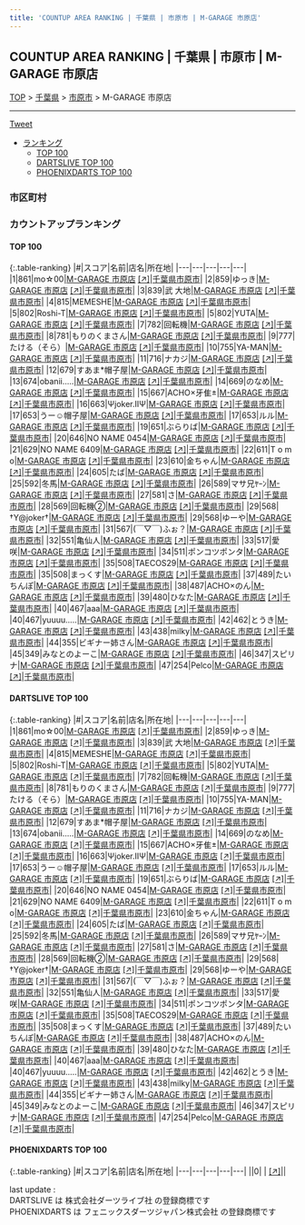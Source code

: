 ```yaml
---
title: 'COUNTUP AREA RANKING | 千葉県 | 市原市 | M-GARAGE 市原店'
---
```

## COUNTUP AREA RANKING | 千葉県 | 市原市 | M-GARAGE 市原店

[TOP](/darts/rank/) > [千葉県](/darts/rank/千葉県/) > [市原市](/darts/rank/千葉県/市原市/) > M-GARAGE 市原店

___

<a href="https://twitter.com/share?ref_src=twsrc%5Etfw" data-text="COUNTUP AREA RANKING | 千葉県市原市M-GARAGE 市原店" class="twitter-share-button" data-hashtags="DARTSLIVE,PHOENIXDARTS,darts,ダーツ" data-show-count="false">Tweet</a>

* [ランキング](#カウントアップランキング)
    * [TOP 100](#top-100)
    * [DARTSLIVE TOP 100](#dartslive-top-100)
    * [PHOENIXDARTS TOP 100](#phoenixdarts-top-100)

### 市区町村

<ul>

</ul>

### カウントアップランキング

#### TOP 100



{:.table-ranking}
|#|スコア|名前|店名|所在地|
|---|---|---|---|---|
|1|861|<span class="rank-name-dl">mo☆00</span>|<a href="/darts/rank/shops/c8bb031b5d19e486774c926eb736cb5a.html">M-GARAGE 市原店</a> <a href="https://search.dartslive.com/jp/shop/c8bb031b5d19e486774c926eb736cb5a">[↗]</a>|<a href="/darts/rank/千葉県/市原市">千葉県市原市</a>|
|2|859|<span class="rank-name-dl">ゆっき</span>|<a href="/darts/rank/shops/c8bb031b5d19e486774c926eb736cb5a.html">M-GARAGE 市原店</a> <a href="https://search.dartslive.com/jp/shop/c8bb031b5d19e486774c926eb736cb5a">[↗]</a>|<a href="/darts/rank/千葉県/市原市">千葉県市原市</a>|
|3|839|<span class="rank-name-dl">武 大地</span>|<a href="/darts/rank/shops/c8bb031b5d19e486774c926eb736cb5a.html">M-GARAGE 市原店</a> <a href="https://search.dartslive.com/jp/shop/c8bb031b5d19e486774c926eb736cb5a">[↗]</a>|<a href="/darts/rank/千葉県/市原市">千葉県市原市</a>|
|4|815|<span class="rank-name-dl">MEMESHE</span>|<a href="/darts/rank/shops/c8bb031b5d19e486774c926eb736cb5a.html">M-GARAGE 市原店</a> <a href="https://search.dartslive.com/jp/shop/c8bb031b5d19e486774c926eb736cb5a">[↗]</a>|<a href="/darts/rank/千葉県/市原市">千葉県市原市</a>|
|5|802|<span class="rank-name-dl">Roshi-T</span>|<a href="/darts/rank/shops/c8bb031b5d19e486774c926eb736cb5a.html">M-GARAGE 市原店</a> <a href="https://search.dartslive.com/jp/shop/c8bb031b5d19e486774c926eb736cb5a">[↗]</a>|<a href="/darts/rank/千葉県/市原市">千葉県市原市</a>|
|5|802|<span class="rank-name-dl">YUTA</span>|<a href="/darts/rank/shops/c8bb031b5d19e486774c926eb736cb5a.html">M-GARAGE 市原店</a> <a href="https://search.dartslive.com/jp/shop/c8bb031b5d19e486774c926eb736cb5a">[↗]</a>|<a href="/darts/rank/千葉県/市原市">千葉県市原市</a>|
|7|782|<span class="rank-name-dl">回転機</span>|<a href="/darts/rank/shops/c8bb031b5d19e486774c926eb736cb5a.html">M-GARAGE 市原店</a> <a href="https://search.dartslive.com/jp/shop/c8bb031b5d19e486774c926eb736cb5a">[↗]</a>|<a href="/darts/rank/千葉県/市原市">千葉県市原市</a>|
|8|781|<span class="rank-name-dl">もりのくまさん</span>|<a href="/darts/rank/shops/c8bb031b5d19e486774c926eb736cb5a.html">M-GARAGE 市原店</a> <a href="https://search.dartslive.com/jp/shop/c8bb031b5d19e486774c926eb736cb5a">[↗]</a>|<a href="/darts/rank/千葉県/市原市">千葉県市原市</a>|
|9|777|<span class="rank-name-dl">たける（そら）</span>|<a href="/darts/rank/shops/c8bb031b5d19e486774c926eb736cb5a.html">M-GARAGE 市原店</a> <a href="https://search.dartslive.com/jp/shop/c8bb031b5d19e486774c926eb736cb5a">[↗]</a>|<a href="/darts/rank/千葉県/市原市">千葉県市原市</a>|
|10|755|<span class="rank-name-dl">YA-MAN</span>|<a href="/darts/rank/shops/c8bb031b5d19e486774c926eb736cb5a.html">M-GARAGE 市原店</a> <a href="https://search.dartslive.com/jp/shop/c8bb031b5d19e486774c926eb736cb5a">[↗]</a>|<a href="/darts/rank/千葉県/市原市">千葉県市原市</a>|
|11|716|<span class="rank-name-dl">ナカジ</span>|<a href="/darts/rank/shops/c8bb031b5d19e486774c926eb736cb5a.html">M-GARAGE 市原店</a> <a href="https://search.dartslive.com/jp/shop/c8bb031b5d19e486774c926eb736cb5a">[↗]</a>|<a href="/darts/rank/千葉県/市原市">千葉県市原市</a>|
|12|679|<span class="rank-name-dl">すあま*帽子屋</span>|<a href="/darts/rank/shops/c8bb031b5d19e486774c926eb736cb5a.html">M-GARAGE 市原店</a> <a href="https://search.dartslive.com/jp/shop/c8bb031b5d19e486774c926eb736cb5a">[↗]</a>|<a href="/darts/rank/千葉県/市原市">千葉県市原市</a>|
|13|674|<span class="rank-name-dl">obanii.....</span>|<a href="/darts/rank/shops/c8bb031b5d19e486774c926eb736cb5a.html">M-GARAGE 市原店</a> <a href="https://search.dartslive.com/jp/shop/c8bb031b5d19e486774c926eb736cb5a">[↗]</a>|<a href="/darts/rank/千葉県/市原市">千葉県市原市</a>|
|14|669|<span class="rank-name-dl">のなめ</span>|<a href="/darts/rank/shops/c8bb031b5d19e486774c926eb736cb5a.html">M-GARAGE 市原店</a> <a href="https://search.dartslive.com/jp/shop/c8bb031b5d19e486774c926eb736cb5a">[↗]</a>|<a href="/darts/rank/千葉県/市原市">千葉県市原市</a>|
|15|667|<span class="rank-name-dl">ACHO×牙隹±</span>|<a href="/darts/rank/shops/c8bb031b5d19e486774c926eb736cb5a.html">M-GARAGE 市原店</a> <a href="https://search.dartslive.com/jp/shop/c8bb031b5d19e486774c926eb736cb5a">[↗]</a>|<a href="/darts/rank/千葉県/市原市">千葉県市原市</a>|
|16|663|<span class="rank-name-dl">Ψjoker.ⅡΨ</span>|<a href="/darts/rank/shops/c8bb031b5d19e486774c926eb736cb5a.html">M-GARAGE 市原店</a> <a href="https://search.dartslive.com/jp/shop/c8bb031b5d19e486774c926eb736cb5a">[↗]</a>|<a href="/darts/rank/千葉県/市原市">千葉県市原市</a>|
|17|653|<span class="rank-name-dl">うー☺︎帽子屋</span>|<a href="/darts/rank/shops/c8bb031b5d19e486774c926eb736cb5a.html">M-GARAGE 市原店</a> <a href="https://search.dartslive.com/jp/shop/c8bb031b5d19e486774c926eb736cb5a">[↗]</a>|<a href="/darts/rank/千葉県/市原市">千葉県市原市</a>|
|17|653|<span class="rank-name-dl">ルル</span>|<a href="/darts/rank/shops/c8bb031b5d19e486774c926eb736cb5a.html">M-GARAGE 市原店</a> <a href="https://search.dartslive.com/jp/shop/c8bb031b5d19e486774c926eb736cb5a">[↗]</a>|<a href="/darts/rank/千葉県/市原市">千葉県市原市</a>|
|19|651|<span class="rank-name-dl">ぶらりば</span>|<a href="/darts/rank/shops/c8bb031b5d19e486774c926eb736cb5a.html">M-GARAGE 市原店</a> <a href="https://search.dartslive.com/jp/shop/c8bb031b5d19e486774c926eb736cb5a">[↗]</a>|<a href="/darts/rank/千葉県/市原市">千葉県市原市</a>|
|20|646|<span class="rank-name-dl">NO NAME 0454</span>|<a href="/darts/rank/shops/c8bb031b5d19e486774c926eb736cb5a.html">M-GARAGE 市原店</a> <a href="https://search.dartslive.com/jp/shop/c8bb031b5d19e486774c926eb736cb5a">[↗]</a>|<a href="/darts/rank/千葉県/市原市">千葉県市原市</a>|
|21|629|<span class="rank-name-dl">NO NAME 6409</span>|<a href="/darts/rank/shops/c8bb031b5d19e486774c926eb736cb5a.html">M-GARAGE 市原店</a> <a href="https://search.dartslive.com/jp/shop/c8bb031b5d19e486774c926eb736cb5a">[↗]</a>|<a href="/darts/rank/千葉県/市原市">千葉県市原市</a>|
|22|611|<span class="rank-name-dl">T o m o</span>|<a href="/darts/rank/shops/c8bb031b5d19e486774c926eb736cb5a.html">M-GARAGE 市原店</a> <a href="https://search.dartslive.com/jp/shop/c8bb031b5d19e486774c926eb736cb5a">[↗]</a>|<a href="/darts/rank/千葉県/市原市">千葉県市原市</a>|
|23|610|<span class="rank-name-dl">金ちゃん</span>|<a href="/darts/rank/shops/c8bb031b5d19e486774c926eb736cb5a.html">M-GARAGE 市原店</a> <a href="https://search.dartslive.com/jp/shop/c8bb031b5d19e486774c926eb736cb5a">[↗]</a>|<a href="/darts/rank/千葉県/市原市">千葉県市原市</a>|
|24|605|<span class="rank-name-dl">たば</span>|<a href="/darts/rank/shops/c8bb031b5d19e486774c926eb736cb5a.html">M-GARAGE 市原店</a> <a href="https://search.dartslive.com/jp/shop/c8bb031b5d19e486774c926eb736cb5a">[↗]</a>|<a href="/darts/rank/千葉県/市原市">千葉県市原市</a>|
|25|592|<span class="rank-name-dl">冬馬</span>|<a href="/darts/rank/shops/c8bb031b5d19e486774c926eb736cb5a.html">M-GARAGE 市原店</a> <a href="https://search.dartslive.com/jp/shop/c8bb031b5d19e486774c926eb736cb5a">[↗]</a>|<a href="/darts/rank/千葉県/市原市">千葉県市原市</a>|
|26|589|<span class="rank-name-dl">マサ兄ﾔｰﾝ</span>|<a href="/darts/rank/shops/c8bb031b5d19e486774c926eb736cb5a.html">M-GARAGE 市原店</a> <a href="https://search.dartslive.com/jp/shop/c8bb031b5d19e486774c926eb736cb5a">[↗]</a>|<a href="/darts/rank/千葉県/市原市">千葉県市原市</a>|
|27|581|<span class="rank-name-dl">さ</span>|<a href="/darts/rank/shops/c8bb031b5d19e486774c926eb736cb5a.html">M-GARAGE 市原店</a> <a href="https://search.dartslive.com/jp/shop/c8bb031b5d19e486774c926eb736cb5a">[↗]</a>|<a href="/darts/rank/千葉県/市原市">千葉県市原市</a>|
|28|569|<span class="rank-name-dl">回転機②</span>|<a href="/darts/rank/shops/c8bb031b5d19e486774c926eb736cb5a.html">M-GARAGE 市原店</a> <a href="https://search.dartslive.com/jp/shop/c8bb031b5d19e486774c926eb736cb5a">[↗]</a>|<a href="/darts/rank/千葉県/市原市">千葉県市原市</a>|
|29|568|<span class="rank-name-dl">†Y@joker†</span>|<a href="/darts/rank/shops/c8bb031b5d19e486774c926eb736cb5a.html">M-GARAGE 市原店</a> <a href="https://search.dartslive.com/jp/shop/c8bb031b5d19e486774c926eb736cb5a">[↗]</a>|<a href="/darts/rank/千葉県/市原市">千葉県市原市</a>|
|29|568|<span class="rank-name-dl">ゆーや</span>|<a href="/darts/rank/shops/c8bb031b5d19e486774c926eb736cb5a.html">M-GARAGE 市原店</a> <a href="https://search.dartslive.com/jp/shop/c8bb031b5d19e486774c926eb736cb5a">[↗]</a>|<a href="/darts/rank/千葉県/市原市">千葉県市原市</a>|
|31|567|<span class="rank-name-dl">(￣▽￣)ふぉ？</span>|<a href="/darts/rank/shops/c8bb031b5d19e486774c926eb736cb5a.html">M-GARAGE 市原店</a> <a href="https://search.dartslive.com/jp/shop/c8bb031b5d19e486774c926eb736cb5a">[↗]</a>|<a href="/darts/rank/千葉県/市原市">千葉県市原市</a>|
|32|551|<span class="rank-name-dl">亀仙人</span>|<a href="/darts/rank/shops/c8bb031b5d19e486774c926eb736cb5a.html">M-GARAGE 市原店</a> <a href="https://search.dartslive.com/jp/shop/c8bb031b5d19e486774c926eb736cb5a">[↗]</a>|<a href="/darts/rank/千葉県/市原市">千葉県市原市</a>|
|33|517|<span class="rank-name-dl">愛咲</span>|<a href="/darts/rank/shops/c8bb031b5d19e486774c926eb736cb5a.html">M-GARAGE 市原店</a> <a href="https://search.dartslive.com/jp/shop/c8bb031b5d19e486774c926eb736cb5a">[↗]</a>|<a href="/darts/rank/千葉県/市原市">千葉県市原市</a>|
|34|511|<span class="rank-name-dl">ポンコツポンタ</span>|<a href="/darts/rank/shops/c8bb031b5d19e486774c926eb736cb5a.html">M-GARAGE 市原店</a> <a href="https://search.dartslive.com/jp/shop/c8bb031b5d19e486774c926eb736cb5a">[↗]</a>|<a href="/darts/rank/千葉県/市原市">千葉県市原市</a>|
|35|508|<span class="rank-name-dl">TAECOS29</span>|<a href="/darts/rank/shops/c8bb031b5d19e486774c926eb736cb5a.html">M-GARAGE 市原店</a> <a href="https://search.dartslive.com/jp/shop/c8bb031b5d19e486774c926eb736cb5a">[↗]</a>|<a href="/darts/rank/千葉県/市原市">千葉県市原市</a>|
|35|508|<span class="rank-name-dl">まっくす</span>|<a href="/darts/rank/shops/c8bb031b5d19e486774c926eb736cb5a.html">M-GARAGE 市原店</a> <a href="https://search.dartslive.com/jp/shop/c8bb031b5d19e486774c926eb736cb5a">[↗]</a>|<a href="/darts/rank/千葉県/市原市">千葉県市原市</a>|
|37|489|<span class="rank-name-dl">たいちんぽ</span>|<a href="/darts/rank/shops/c8bb031b5d19e486774c926eb736cb5a.html">M-GARAGE 市原店</a> <a href="https://search.dartslive.com/jp/shop/c8bb031b5d19e486774c926eb736cb5a">[↗]</a>|<a href="/darts/rank/千葉県/市原市">千葉県市原市</a>|
|38|487|<span class="rank-name-dl">ACHO×のん</span>|<a href="/darts/rank/shops/c8bb031b5d19e486774c926eb736cb5a.html">M-GARAGE 市原店</a> <a href="https://search.dartslive.com/jp/shop/c8bb031b5d19e486774c926eb736cb5a">[↗]</a>|<a href="/darts/rank/千葉県/市原市">千葉県市原市</a>|
|39|480|<span class="rank-name-dl">ひなた</span>|<a href="/darts/rank/shops/c8bb031b5d19e486774c926eb736cb5a.html">M-GARAGE 市原店</a> <a href="https://search.dartslive.com/jp/shop/c8bb031b5d19e486774c926eb736cb5a">[↗]</a>|<a href="/darts/rank/千葉県/市原市">千葉県市原市</a>|
|40|467|<span class="rank-name-dl">aaa</span>|<a href="/darts/rank/shops/c8bb031b5d19e486774c926eb736cb5a.html">M-GARAGE 市原店</a> <a href="https://search.dartslive.com/jp/shop/c8bb031b5d19e486774c926eb736cb5a">[↗]</a>|<a href="/darts/rank/千葉県/市原市">千葉県市原市</a>|
|40|467|<span class="rank-name-dl">yuuuu.....</span>|<a href="/darts/rank/shops/c8bb031b5d19e486774c926eb736cb5a.html">M-GARAGE 市原店</a> <a href="https://search.dartslive.com/jp/shop/c8bb031b5d19e486774c926eb736cb5a">[↗]</a>|<a href="/darts/rank/千葉県/市原市">千葉県市原市</a>|
|42|462|<span class="rank-name-dl">とうき</span>|<a href="/darts/rank/shops/c8bb031b5d19e486774c926eb736cb5a.html">M-GARAGE 市原店</a> <a href="https://search.dartslive.com/jp/shop/c8bb031b5d19e486774c926eb736cb5a">[↗]</a>|<a href="/darts/rank/千葉県/市原市">千葉県市原市</a>|
|43|438|<span class="rank-name-dl">milky</span>|<a href="/darts/rank/shops/c8bb031b5d19e486774c926eb736cb5a.html">M-GARAGE 市原店</a> <a href="https://search.dartslive.com/jp/shop/c8bb031b5d19e486774c926eb736cb5a">[↗]</a>|<a href="/darts/rank/千葉県/市原市">千葉県市原市</a>|
|44|355|<span class="rank-name-dl">ビギナー姉さん</span>|<a href="/darts/rank/shops/c8bb031b5d19e486774c926eb736cb5a.html">M-GARAGE 市原店</a> <a href="https://search.dartslive.com/jp/shop/c8bb031b5d19e486774c926eb736cb5a">[↗]</a>|<a href="/darts/rank/千葉県/市原市">千葉県市原市</a>|
|45|349|<span class="rank-name-dl">みなとのよーこ</span>|<a href="/darts/rank/shops/c8bb031b5d19e486774c926eb736cb5a.html">M-GARAGE 市原店</a> <a href="https://search.dartslive.com/jp/shop/c8bb031b5d19e486774c926eb736cb5a">[↗]</a>|<a href="/darts/rank/千葉県/市原市">千葉県市原市</a>|
|46|347|<span class="rank-name-dl">スピリナ</span>|<a href="/darts/rank/shops/c8bb031b5d19e486774c926eb736cb5a.html">M-GARAGE 市原店</a> <a href="https://search.dartslive.com/jp/shop/c8bb031b5d19e486774c926eb736cb5a">[↗]</a>|<a href="/darts/rank/千葉県/市原市">千葉県市原市</a>|
|47|254|<span class="rank-name-dl">Pelco</span>|<a href="/darts/rank/shops/c8bb031b5d19e486774c926eb736cb5a.html">M-GARAGE 市原店</a> <a href="https://search.dartslive.com/jp/shop/c8bb031b5d19e486774c926eb736cb5a">[↗]</a>|<a href="/darts/rank/千葉県/市原市">千葉県市原市</a>|


#### DARTSLIVE TOP 100



{:.table-ranking}
|#|スコア|名前|店名|所在地|
|---|---|---|---|---|
|1|861|<span class="rank-name-dl">mo☆00</span>|<a href="/darts/rank/shops/c8bb031b5d19e486774c926eb736cb5a.html">M-GARAGE 市原店</a> <a href="https://search.dartslive.com/jp/shop/c8bb031b5d19e486774c926eb736cb5a">[↗]</a>|<a href="/darts/rank/千葉県/市原市">千葉県市原市</a>|
|2|859|<span class="rank-name-dl">ゆっき</span>|<a href="/darts/rank/shops/c8bb031b5d19e486774c926eb736cb5a.html">M-GARAGE 市原店</a> <a href="https://search.dartslive.com/jp/shop/c8bb031b5d19e486774c926eb736cb5a">[↗]</a>|<a href="/darts/rank/千葉県/市原市">千葉県市原市</a>|
|3|839|<span class="rank-name-dl">武 大地</span>|<a href="/darts/rank/shops/c8bb031b5d19e486774c926eb736cb5a.html">M-GARAGE 市原店</a> <a href="https://search.dartslive.com/jp/shop/c8bb031b5d19e486774c926eb736cb5a">[↗]</a>|<a href="/darts/rank/千葉県/市原市">千葉県市原市</a>|
|4|815|<span class="rank-name-dl">MEMESHE</span>|<a href="/darts/rank/shops/c8bb031b5d19e486774c926eb736cb5a.html">M-GARAGE 市原店</a> <a href="https://search.dartslive.com/jp/shop/c8bb031b5d19e486774c926eb736cb5a">[↗]</a>|<a href="/darts/rank/千葉県/市原市">千葉県市原市</a>|
|5|802|<span class="rank-name-dl">Roshi-T</span>|<a href="/darts/rank/shops/c8bb031b5d19e486774c926eb736cb5a.html">M-GARAGE 市原店</a> <a href="https://search.dartslive.com/jp/shop/c8bb031b5d19e486774c926eb736cb5a">[↗]</a>|<a href="/darts/rank/千葉県/市原市">千葉県市原市</a>|
|5|802|<span class="rank-name-dl">YUTA</span>|<a href="/darts/rank/shops/c8bb031b5d19e486774c926eb736cb5a.html">M-GARAGE 市原店</a> <a href="https://search.dartslive.com/jp/shop/c8bb031b5d19e486774c926eb736cb5a">[↗]</a>|<a href="/darts/rank/千葉県/市原市">千葉県市原市</a>|
|7|782|<span class="rank-name-dl">回転機</span>|<a href="/darts/rank/shops/c8bb031b5d19e486774c926eb736cb5a.html">M-GARAGE 市原店</a> <a href="https://search.dartslive.com/jp/shop/c8bb031b5d19e486774c926eb736cb5a">[↗]</a>|<a href="/darts/rank/千葉県/市原市">千葉県市原市</a>|
|8|781|<span class="rank-name-dl">もりのくまさん</span>|<a href="/darts/rank/shops/c8bb031b5d19e486774c926eb736cb5a.html">M-GARAGE 市原店</a> <a href="https://search.dartslive.com/jp/shop/c8bb031b5d19e486774c926eb736cb5a">[↗]</a>|<a href="/darts/rank/千葉県/市原市">千葉県市原市</a>|
|9|777|<span class="rank-name-dl">たける（そら）</span>|<a href="/darts/rank/shops/c8bb031b5d19e486774c926eb736cb5a.html">M-GARAGE 市原店</a> <a href="https://search.dartslive.com/jp/shop/c8bb031b5d19e486774c926eb736cb5a">[↗]</a>|<a href="/darts/rank/千葉県/市原市">千葉県市原市</a>|
|10|755|<span class="rank-name-dl">YA-MAN</span>|<a href="/darts/rank/shops/c8bb031b5d19e486774c926eb736cb5a.html">M-GARAGE 市原店</a> <a href="https://search.dartslive.com/jp/shop/c8bb031b5d19e486774c926eb736cb5a">[↗]</a>|<a href="/darts/rank/千葉県/市原市">千葉県市原市</a>|
|11|716|<span class="rank-name-dl">ナカジ</span>|<a href="/darts/rank/shops/c8bb031b5d19e486774c926eb736cb5a.html">M-GARAGE 市原店</a> <a href="https://search.dartslive.com/jp/shop/c8bb031b5d19e486774c926eb736cb5a">[↗]</a>|<a href="/darts/rank/千葉県/市原市">千葉県市原市</a>|
|12|679|<span class="rank-name-dl">すあま*帽子屋</span>|<a href="/darts/rank/shops/c8bb031b5d19e486774c926eb736cb5a.html">M-GARAGE 市原店</a> <a href="https://search.dartslive.com/jp/shop/c8bb031b5d19e486774c926eb736cb5a">[↗]</a>|<a href="/darts/rank/千葉県/市原市">千葉県市原市</a>|
|13|674|<span class="rank-name-dl">obanii.....</span>|<a href="/darts/rank/shops/c8bb031b5d19e486774c926eb736cb5a.html">M-GARAGE 市原店</a> <a href="https://search.dartslive.com/jp/shop/c8bb031b5d19e486774c926eb736cb5a">[↗]</a>|<a href="/darts/rank/千葉県/市原市">千葉県市原市</a>|
|14|669|<span class="rank-name-dl">のなめ</span>|<a href="/darts/rank/shops/c8bb031b5d19e486774c926eb736cb5a.html">M-GARAGE 市原店</a> <a href="https://search.dartslive.com/jp/shop/c8bb031b5d19e486774c926eb736cb5a">[↗]</a>|<a href="/darts/rank/千葉県/市原市">千葉県市原市</a>|
|15|667|<span class="rank-name-dl">ACHO×牙隹±</span>|<a href="/darts/rank/shops/c8bb031b5d19e486774c926eb736cb5a.html">M-GARAGE 市原店</a> <a href="https://search.dartslive.com/jp/shop/c8bb031b5d19e486774c926eb736cb5a">[↗]</a>|<a href="/darts/rank/千葉県/市原市">千葉県市原市</a>|
|16|663|<span class="rank-name-dl">Ψjoker.ⅡΨ</span>|<a href="/darts/rank/shops/c8bb031b5d19e486774c926eb736cb5a.html">M-GARAGE 市原店</a> <a href="https://search.dartslive.com/jp/shop/c8bb031b5d19e486774c926eb736cb5a">[↗]</a>|<a href="/darts/rank/千葉県/市原市">千葉県市原市</a>|
|17|653|<span class="rank-name-dl">うー☺︎帽子屋</span>|<a href="/darts/rank/shops/c8bb031b5d19e486774c926eb736cb5a.html">M-GARAGE 市原店</a> <a href="https://search.dartslive.com/jp/shop/c8bb031b5d19e486774c926eb736cb5a">[↗]</a>|<a href="/darts/rank/千葉県/市原市">千葉県市原市</a>|
|17|653|<span class="rank-name-dl">ルル</span>|<a href="/darts/rank/shops/c8bb031b5d19e486774c926eb736cb5a.html">M-GARAGE 市原店</a> <a href="https://search.dartslive.com/jp/shop/c8bb031b5d19e486774c926eb736cb5a">[↗]</a>|<a href="/darts/rank/千葉県/市原市">千葉県市原市</a>|
|19|651|<span class="rank-name-dl">ぶらりば</span>|<a href="/darts/rank/shops/c8bb031b5d19e486774c926eb736cb5a.html">M-GARAGE 市原店</a> <a href="https://search.dartslive.com/jp/shop/c8bb031b5d19e486774c926eb736cb5a">[↗]</a>|<a href="/darts/rank/千葉県/市原市">千葉県市原市</a>|
|20|646|<span class="rank-name-dl">NO NAME 0454</span>|<a href="/darts/rank/shops/c8bb031b5d19e486774c926eb736cb5a.html">M-GARAGE 市原店</a> <a href="https://search.dartslive.com/jp/shop/c8bb031b5d19e486774c926eb736cb5a">[↗]</a>|<a href="/darts/rank/千葉県/市原市">千葉県市原市</a>|
|21|629|<span class="rank-name-dl">NO NAME 6409</span>|<a href="/darts/rank/shops/c8bb031b5d19e486774c926eb736cb5a.html">M-GARAGE 市原店</a> <a href="https://search.dartslive.com/jp/shop/c8bb031b5d19e486774c926eb736cb5a">[↗]</a>|<a href="/darts/rank/千葉県/市原市">千葉県市原市</a>|
|22|611|<span class="rank-name-dl">T o m o</span>|<a href="/darts/rank/shops/c8bb031b5d19e486774c926eb736cb5a.html">M-GARAGE 市原店</a> <a href="https://search.dartslive.com/jp/shop/c8bb031b5d19e486774c926eb736cb5a">[↗]</a>|<a href="/darts/rank/千葉県/市原市">千葉県市原市</a>|
|23|610|<span class="rank-name-dl">金ちゃん</span>|<a href="/darts/rank/shops/c8bb031b5d19e486774c926eb736cb5a.html">M-GARAGE 市原店</a> <a href="https://search.dartslive.com/jp/shop/c8bb031b5d19e486774c926eb736cb5a">[↗]</a>|<a href="/darts/rank/千葉県/市原市">千葉県市原市</a>|
|24|605|<span class="rank-name-dl">たば</span>|<a href="/darts/rank/shops/c8bb031b5d19e486774c926eb736cb5a.html">M-GARAGE 市原店</a> <a href="https://search.dartslive.com/jp/shop/c8bb031b5d19e486774c926eb736cb5a">[↗]</a>|<a href="/darts/rank/千葉県/市原市">千葉県市原市</a>|
|25|592|<span class="rank-name-dl">冬馬</span>|<a href="/darts/rank/shops/c8bb031b5d19e486774c926eb736cb5a.html">M-GARAGE 市原店</a> <a href="https://search.dartslive.com/jp/shop/c8bb031b5d19e486774c926eb736cb5a">[↗]</a>|<a href="/darts/rank/千葉県/市原市">千葉県市原市</a>|
|26|589|<span class="rank-name-dl">マサ兄ﾔｰﾝ</span>|<a href="/darts/rank/shops/c8bb031b5d19e486774c926eb736cb5a.html">M-GARAGE 市原店</a> <a href="https://search.dartslive.com/jp/shop/c8bb031b5d19e486774c926eb736cb5a">[↗]</a>|<a href="/darts/rank/千葉県/市原市">千葉県市原市</a>|
|27|581|<span class="rank-name-dl">さ</span>|<a href="/darts/rank/shops/c8bb031b5d19e486774c926eb736cb5a.html">M-GARAGE 市原店</a> <a href="https://search.dartslive.com/jp/shop/c8bb031b5d19e486774c926eb736cb5a">[↗]</a>|<a href="/darts/rank/千葉県/市原市">千葉県市原市</a>|
|28|569|<span class="rank-name-dl">回転機②</span>|<a href="/darts/rank/shops/c8bb031b5d19e486774c926eb736cb5a.html">M-GARAGE 市原店</a> <a href="https://search.dartslive.com/jp/shop/c8bb031b5d19e486774c926eb736cb5a">[↗]</a>|<a href="/darts/rank/千葉県/市原市">千葉県市原市</a>|
|29|568|<span class="rank-name-dl">†Y@joker†</span>|<a href="/darts/rank/shops/c8bb031b5d19e486774c926eb736cb5a.html">M-GARAGE 市原店</a> <a href="https://search.dartslive.com/jp/shop/c8bb031b5d19e486774c926eb736cb5a">[↗]</a>|<a href="/darts/rank/千葉県/市原市">千葉県市原市</a>|
|29|568|<span class="rank-name-dl">ゆーや</span>|<a href="/darts/rank/shops/c8bb031b5d19e486774c926eb736cb5a.html">M-GARAGE 市原店</a> <a href="https://search.dartslive.com/jp/shop/c8bb031b5d19e486774c926eb736cb5a">[↗]</a>|<a href="/darts/rank/千葉県/市原市">千葉県市原市</a>|
|31|567|<span class="rank-name-dl">(￣▽￣)ふぉ？</span>|<a href="/darts/rank/shops/c8bb031b5d19e486774c926eb736cb5a.html">M-GARAGE 市原店</a> <a href="https://search.dartslive.com/jp/shop/c8bb031b5d19e486774c926eb736cb5a">[↗]</a>|<a href="/darts/rank/千葉県/市原市">千葉県市原市</a>|
|32|551|<span class="rank-name-dl">亀仙人</span>|<a href="/darts/rank/shops/c8bb031b5d19e486774c926eb736cb5a.html">M-GARAGE 市原店</a> <a href="https://search.dartslive.com/jp/shop/c8bb031b5d19e486774c926eb736cb5a">[↗]</a>|<a href="/darts/rank/千葉県/市原市">千葉県市原市</a>|
|33|517|<span class="rank-name-dl">愛咲</span>|<a href="/darts/rank/shops/c8bb031b5d19e486774c926eb736cb5a.html">M-GARAGE 市原店</a> <a href="https://search.dartslive.com/jp/shop/c8bb031b5d19e486774c926eb736cb5a">[↗]</a>|<a href="/darts/rank/千葉県/市原市">千葉県市原市</a>|
|34|511|<span class="rank-name-dl">ポンコツポンタ</span>|<a href="/darts/rank/shops/c8bb031b5d19e486774c926eb736cb5a.html">M-GARAGE 市原店</a> <a href="https://search.dartslive.com/jp/shop/c8bb031b5d19e486774c926eb736cb5a">[↗]</a>|<a href="/darts/rank/千葉県/市原市">千葉県市原市</a>|
|35|508|<span class="rank-name-dl">TAECOS29</span>|<a href="/darts/rank/shops/c8bb031b5d19e486774c926eb736cb5a.html">M-GARAGE 市原店</a> <a href="https://search.dartslive.com/jp/shop/c8bb031b5d19e486774c926eb736cb5a">[↗]</a>|<a href="/darts/rank/千葉県/市原市">千葉県市原市</a>|
|35|508|<span class="rank-name-dl">まっくす</span>|<a href="/darts/rank/shops/c8bb031b5d19e486774c926eb736cb5a.html">M-GARAGE 市原店</a> <a href="https://search.dartslive.com/jp/shop/c8bb031b5d19e486774c926eb736cb5a">[↗]</a>|<a href="/darts/rank/千葉県/市原市">千葉県市原市</a>|
|37|489|<span class="rank-name-dl">たいちんぽ</span>|<a href="/darts/rank/shops/c8bb031b5d19e486774c926eb736cb5a.html">M-GARAGE 市原店</a> <a href="https://search.dartslive.com/jp/shop/c8bb031b5d19e486774c926eb736cb5a">[↗]</a>|<a href="/darts/rank/千葉県/市原市">千葉県市原市</a>|
|38|487|<span class="rank-name-dl">ACHO×のん</span>|<a href="/darts/rank/shops/c8bb031b5d19e486774c926eb736cb5a.html">M-GARAGE 市原店</a> <a href="https://search.dartslive.com/jp/shop/c8bb031b5d19e486774c926eb736cb5a">[↗]</a>|<a href="/darts/rank/千葉県/市原市">千葉県市原市</a>|
|39|480|<span class="rank-name-dl">ひなた</span>|<a href="/darts/rank/shops/c8bb031b5d19e486774c926eb736cb5a.html">M-GARAGE 市原店</a> <a href="https://search.dartslive.com/jp/shop/c8bb031b5d19e486774c926eb736cb5a">[↗]</a>|<a href="/darts/rank/千葉県/市原市">千葉県市原市</a>|
|40|467|<span class="rank-name-dl">aaa</span>|<a href="/darts/rank/shops/c8bb031b5d19e486774c926eb736cb5a.html">M-GARAGE 市原店</a> <a href="https://search.dartslive.com/jp/shop/c8bb031b5d19e486774c926eb736cb5a">[↗]</a>|<a href="/darts/rank/千葉県/市原市">千葉県市原市</a>|
|40|467|<span class="rank-name-dl">yuuuu.....</span>|<a href="/darts/rank/shops/c8bb031b5d19e486774c926eb736cb5a.html">M-GARAGE 市原店</a> <a href="https://search.dartslive.com/jp/shop/c8bb031b5d19e486774c926eb736cb5a">[↗]</a>|<a href="/darts/rank/千葉県/市原市">千葉県市原市</a>|
|42|462|<span class="rank-name-dl">とうき</span>|<a href="/darts/rank/shops/c8bb031b5d19e486774c926eb736cb5a.html">M-GARAGE 市原店</a> <a href="https://search.dartslive.com/jp/shop/c8bb031b5d19e486774c926eb736cb5a">[↗]</a>|<a href="/darts/rank/千葉県/市原市">千葉県市原市</a>|
|43|438|<span class="rank-name-dl">milky</span>|<a href="/darts/rank/shops/c8bb031b5d19e486774c926eb736cb5a.html">M-GARAGE 市原店</a> <a href="https://search.dartslive.com/jp/shop/c8bb031b5d19e486774c926eb736cb5a">[↗]</a>|<a href="/darts/rank/千葉県/市原市">千葉県市原市</a>|
|44|355|<span class="rank-name-dl">ビギナー姉さん</span>|<a href="/darts/rank/shops/c8bb031b5d19e486774c926eb736cb5a.html">M-GARAGE 市原店</a> <a href="https://search.dartslive.com/jp/shop/c8bb031b5d19e486774c926eb736cb5a">[↗]</a>|<a href="/darts/rank/千葉県/市原市">千葉県市原市</a>|
|45|349|<span class="rank-name-dl">みなとのよーこ</span>|<a href="/darts/rank/shops/c8bb031b5d19e486774c926eb736cb5a.html">M-GARAGE 市原店</a> <a href="https://search.dartslive.com/jp/shop/c8bb031b5d19e486774c926eb736cb5a">[↗]</a>|<a href="/darts/rank/千葉県/市原市">千葉県市原市</a>|
|46|347|<span class="rank-name-dl">スピリナ</span>|<a href="/darts/rank/shops/c8bb031b5d19e486774c926eb736cb5a.html">M-GARAGE 市原店</a> <a href="https://search.dartslive.com/jp/shop/c8bb031b5d19e486774c926eb736cb5a">[↗]</a>|<a href="/darts/rank/千葉県/市原市">千葉県市原市</a>|
|47|254|<span class="rank-name-dl">Pelco</span>|<a href="/darts/rank/shops/c8bb031b5d19e486774c926eb736cb5a.html">M-GARAGE 市原店</a> <a href="https://search.dartslive.com/jp/shop/c8bb031b5d19e486774c926eb736cb5a">[↗]</a>|<a href="/darts/rank/千葉県/市原市">千葉県市原市</a>|


#### PHOENIXDARTS TOP 100



{:.table-ranking}
|#|スコア|名前|店名|所在地|
|---|---|---|---|---|
||0|<span class="rank-name-dl"> </span>|<a href="/darts/rank/shops/.html"></a> <a href="">[↗]</a>|<a href="/darts/rank//"></a>|


<div class="footer border-top border-gray-light mt-5 pt-3 text-right text-gray">
    last update : <span style="font-weight: italic" id="foot_last_modified"></span><br />
    DARTSLIVE は 株式会社ダーツライブ社 の登録商標です<br />
    PHOENIXDARTS は フェニックスダーツジャパン株式会社 の登録商標です<br />
</div>

<script src="https://cdnjs.cloudflare.com/ajax/libs/jquery.tablesorter/2.31.3/js/jquery.tablesorter.min.js" integrity="sha512-qzgd5cYSZcosqpzpn7zF2ZId8f/8CHmFKZ8j7mU4OUXTNRd5g+ZHBPsgKEwoqxCtdQvExE5LprwwPAgoicguNg==" crossorigin="anonymous" referrerpolicy="no-referrer"></script>
<link rel="stylesheet" href="https://cdnjs.cloudflare.com/ajax/libs/jquery.tablesorter/2.31.3/css/theme.default.min.css" integrity="sha512-wghhOJkjQX0Lh3NSWvNKeZ0ZpNn+SPVXX1Qyc9OCaogADktxrBiBdKGDoqVUOyhStvMBmJQ8ZdMHiR3wuEq8+w==" crossorigin="anonymous" referrerpolicy="no-referrer" />
<script>
$(function() {
    $(".table-ranking").tablesorter({sortList:[[0, 0]]});
    $("#foot_last_modified").text(formatDate(new Date(document.lastModified), 'yyyy-MM-dd HH:mm:ss'));
});
</script>

<script async src="https://platform.twitter.com/widgets.js" charset="utf-8"></script>